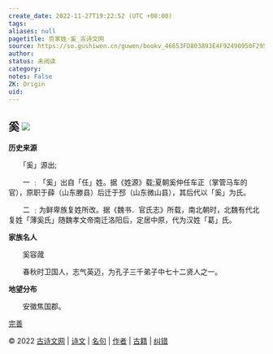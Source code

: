 ```yaml
---
create_date: 2022-11-27T19:22:52 (UTC +08:00)
tags: 
aliases: null
pagetitle: 百家姓·奚_古诗文网
source: https://so.gushiwen.cn/guwen/bookv_46653FD803893E4F92490950F295F4B1.aspx
author: 
status: 未阅读
category: 
notes: False
ZK: Origin
uid: 
---
```


## **奚** ![](https://song.gushiwen.cn/siteimg/speak-er.png)

**历史来源**

　　「奚」源出;

　　一 ﹕「奚」出自「任」姓。据《姓源》载;夏朝奚仲任车正（掌管马车的官），原职于薛（山东滕县）后迁于邳（山东微山县），其后代以「奚」为氏。

　　二 ﹕为鲜卑族复姓所改。据《魏书．官氏志》所载，南北朝时，北魏有代北复姓「薄奚氏」随魏孝文帝南迁洛阳后，定居中原，代为汉姓「葛」氏。

**家族名人**

　　奚容蒧

　　春秋时卫国人，志气英迈，为孔子三千弟子中七十二贤人之一。

**地望分布**

　　安徽焦国郡。

[完善](https://so.gushiwen.cn/jiucuo.aspx?u=%e7%ab%a0%e8%8a%822351%e3%80%8a%e7%99%be%e5%ae%b6%e5%a7%93%c2%b7%e5%a5%9a%e3%80%8b)

© 2022 [古诗文网](https://www.gushiwen.cn/) | [诗文](https://so.gushiwen.cn/shiwens/) | [名句](https://so.gushiwen.cn/mingjus/) | [作者](https://so.gushiwen.cn/authors/) | [古籍](https://so.gushiwen.cn/guwen/) | [纠错](https://so.gushiwen.cn/jiucuo.aspx?u=)
